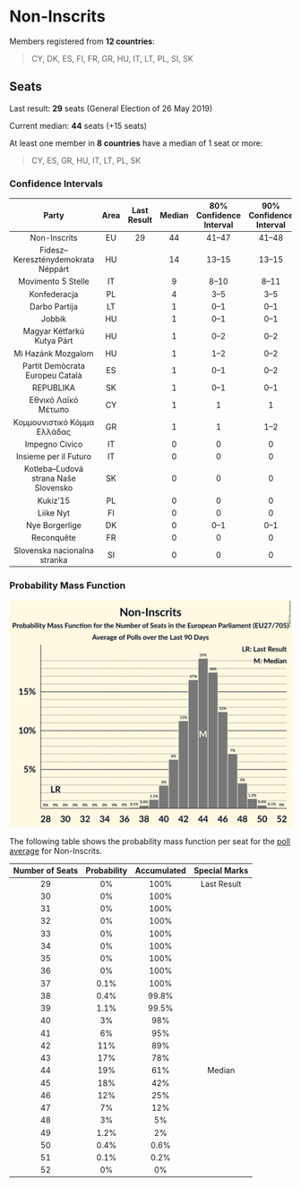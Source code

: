 # Non-Inscrits

Members registered from **12 countries**:

> CY, DK, ES, FI, FR, GR, HU, IT, LT, PL, SI, SK

## Seats

Last result: **29** seats (General Election of 26 May 2019)

Current median: **44** seats (+15 seats)

At least one member in **8 countries** have a median of 1 seat or more:

> CY, ES, GR, HU, IT, LT, PL, SK

### Confidence Intervals

| Party | Area | Last Result | Median | 80% Confidence Interval | 90% Confidence Interval | 95% Confidence Interval | 99% Confidence Interval |
|:-----:|:----:|:-----------:|:------:|:-----------------------:|:-----------------------:|:-----------------------:|:-----------------------:|
| Non-Inscrits | EU | 29 | 44 | 41–47 | 41–48 | 40–48 | 38–50 |
| Fidesz–Kereszténydemokrata Néppárt | HU | | 14 | 13–15 | 13–15 | 13–16 | 12–16 |
| Movimento 5 Stelle | IT | | 9 | 8–10 | 8–11 | 7–11 | 7–12 |
| Konfederacja | PL | | 4 | 3–5 | 3–5 | 3–5 | 0–6 |
| Darbo Partija | LT | | 1 | 0–1 | 0–1 | 0–1 | 0–1 |
| Jobbik | HU | | 1 | 0–1 | 0–1 | 0–1 | 0–2 |
| Magyar Kétfarkú Kutya Párt | HU | | 1 | 0–2 | 0–2 | 0–2 | 0–2 |
| Mi Hazánk Mozgalom | HU | | 1 | 1–2 | 0–2 | 0–2 | 0–2 |
| Partit Demòcrata Europeu Català | ES | | 1 | 0–1 | 0–2 | 0–2 | 0–2 |
| REPUBLIKA | SK | | 1 | 0–1 | 0–1 | 0–1 | 0–2 |
| Εθνικό Λαϊκό Μέτωπο | CY | | 1 | 1 | 1 | 1 | 1 |
| Κομμουνιστικό Κόμμα Ελλάδας | GR | | 1 | 1 | 1–2 | 1–2 | 1–2 |
| Impegno Civico | IT | | 0 | 0 | 0 | 0 | 0 |
| Insieme per il Futuro | IT | | 0 | 0 | 0 | 0 | 0–4 |
| Kotleba–Ľudová strana Naše Slovensko | SK | | 0 | 0 | 0 | 0 | 0–1 |
| Kukiz’15 | PL | | 0 | 0 | 0 | 0 | 0–2 |
| Liike Nyt | FI | | 0 | 0 | 0 | 0 | 0 |
| Nye Borgerlige | DK | | 0 | 0–1 | 0–1 | 0–1 | 0–1 |
| Reconquête | FR | | 0 | 0 | 0 | 0 | 0 |
| Slovenska nacionalna stranka | SI | | 0 | 0 | 0 | 0 | 0 |

### Probability Mass Function

![Graph with seats probability mass function not yet produced](average-2022-08-31-seats-pmf-non-inscrits.png "Seats Probability Mass Function")

The following table shows the probability mass function per seat for the [poll average](average-2022-08-31.html) for Non-Inscrits.

| Number of Seats | Probability | Accumulated | Special Marks |
|:---------------:|:-----------:|:-----------:|:-------------:|
| 29 | 0% | 100% | Last Result |
| 30 | 0% | 100% |  |
| 31 | 0% | 100% |  |
| 32 | 0% | 100% |  |
| 33 | 0% | 100% |  |
| 34 | 0% | 100% |  |
| 35 | 0% | 100% |  |
| 36 | 0% | 100% |  |
| 37 | 0.1% | 100% |  |
| 38 | 0.4% | 99.8% |  |
| 39 | 1.1% | 99.5% |  |
| 40 | 3% | 98% |  |
| 41 | 6% | 95% |  |
| 42 | 11% | 89% |  |
| 43 | 17% | 78% |  |
| 44 | 19% | 61% | Median |
| 45 | 18% | 42% |  |
| 46 | 12% | 25% |  |
| 47 | 7% | 12% |  |
| 48 | 3% | 5% |  |
| 49 | 1.2% | 2% |  |
| 50 | 0.4% | 0.6% |  |
| 51 | 0.1% | 0.2% |  |
| 52 | 0% | 0% |  |



